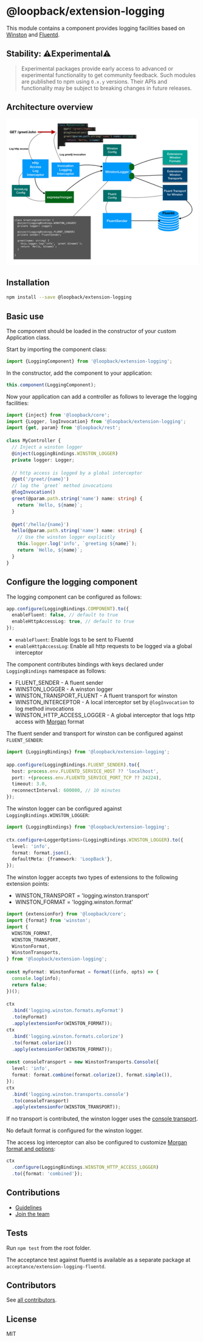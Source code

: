 # @loopback/extension-logging

This module contains a component provides logging facilities based on
[Winston](https://github.com/winstonjs/winston) and
[Fluentd](https://github.com/fluent/fluent-logger-node).

## Stability: ⚠️Experimental⚠️

> Experimental packages provide early access to advanced or experimental
> functionality to get community feedback. Such modules are published to npm
> using `0.x.y` versions. Their APIs and functionality may be subject to
> breaking changes in future releases.

## Architecture overview

![logging-component](logging-component.png)

## Installation

```sh
npm install --save @loopback/extension-logging
```

## Basic use

The component should be loaded in the constructor of your custom Application
class.

Start by importing the component class:

```ts
import {LoggingComponent} from '@loopback/extension-logging';
```

In the constructor, add the component to your application:

```ts
this.component(LoggingComponent);
```

Now your application can add a controller as follows to leverage the logging
facilities:

```ts
import {inject} from '@loopback/core';
import {Logger, logInvocation} from '@loopback/extension-logging';
import {get, param} from '@loopback/rest';

class MyController {
  // Inject a winston logger
  @inject(LoggingBindings.WINSTON_LOGGER)
  private logger: Logger;

  // http access is logged by a global interceptor
  @get('/greet/{name}')
  // log the `greet` method invocations
  @logInvocation()
  greet(@param.path.string('name') name: string) {
    return `Hello, ${name}`;
  }

  @get('/hello/{name}')
  hello(@param.path.string('name') name: string) {
    // Use the winston logger explicitly
    this.logger.log('info', `greeting ${name}`);
    return `Hello, ${name}`;
  }
}
```

## Configure the logging component

The logging component can be configured as follows:

```ts
app.configure(LoggingBindings.COMPONENT).to({
  enableFluent: false, // default to true
  enableHttpAccessLog: true, // default to true
});
```

- `enableFluent`: Enable logs to be sent to Fluentd
- `enableHttpAccessLog`: Enable all http requests to be logged via a global
  interceptor

The component contributes bindings with keys declared under `LoggingBindings`
namespace as follows:

- FLUENT_SENDER - A fluent sender
- WINSTON_LOGGER - A winston logger
- WINSTON_TRANSPORT_FLUENT - A fluent transport for winston
- WINSTON_INTERCEPTOR - A local interceptor set by `@logInvocation` to log
  method invocations
- WINSTON_HTTP_ACCESS_LOGGER - A global interceptor that logs http access with
  [Morgan](https://github.com/expressjs/morgan) format

The fluent sender and transport for winston can be configured against
`FLUENT_SENDER`:

```ts
import {LoggingBindings} from '@loopback/extension-logging';

app.configure(LoggingBindings.FLUENT_SENDER).to({
  host: process.env.FLUENTD_SERVICE_HOST ?? 'localhost',
  port: +(process.env.FLUENTD_SERVICE_PORT_TCP ?? 24224),
  timeout: 3.0,
  reconnectInterval: 600000, // 10 minutes
});
```

The winston logger can be configured against `LoggingBindings.WINSTON_LOGGER`:

```ts
import {LoggingBindings} from '@loopback/extension-logging';

ctx.configure<LoggerOptions>(LoggingBindings.WINSTON_LOGGER).to({
  level: 'info',
  format: format.json(),
  defaultMeta: {framework: 'LoopBack'},
});
```

The winston logger accepts two types of extensions to the following extension
points:

- WINSTON_TRANSPORT = 'logging.winston.transport'
- WINSTON_FORMAT = 'logging.winston.format'

```ts
import {extensionFor} from '@loopback/core';
import {format} from 'winston';
import {
  WINSTON_FORMAT,
  WINSTON_TRANSPORT,
  WinstonFormat,
  WinstonTransports,
} from '@loopback/extension-logging';

const myFormat: WinstonFormat = format((info, opts) => {
  console.log(info);
  return false;
})();

ctx
  .bind('logging.winston.formats.myFormat')
  .to(myFormat)
  .apply(extensionFor(WINSTON_FORMAT));
ctx
  .bind('logging.winston.formats.colorize')
  .to(format.colorize())
  .apply(extensionFor(WINSTON_FORMAT));

const consoleTransport = new WinstonTransports.Console({
  level: 'info',
  format: format.combine(format.colorize(), format.simple()),
});
ctx
  .bind('logging.winston.transports.console')
  .to(consoleTransport)
  .apply(extensionFor(WINSTON_TRANSPORT));
```

If no transport is contributed, the winston logger uses the
[console transport](https://github.com/winstonjs/winston/blob/master/docs/transports.md#console-transport).

No default format is configured for the winston logger.

The access log interceptor can also be configured to customize
[Morgan format and options](https://github.com/expressjs/morgan#morganformat-options):

```ts
ctx
  .configure(LoggingBindings.WINSTON_HTTP_ACCESS_LOGGER)
  .to({format: 'combined'});
```

## Contributions

- [Guidelines](https://github.com/strongloop/loopback-next/blob/master/docs/CONTRIBUTING.md)
- [Join the team](https://github.com/strongloop/loopback-next/issues/110)

## Tests

Run `npm test` from the root folder.

The acceptance test against fluentd is available as a separate package at
`acceptance/extension-logging-fluentd`.

## Contributors

See
[all contributors](https://github.com/strongloop/loopback-next/graphs/contributors).

## License

MIT
